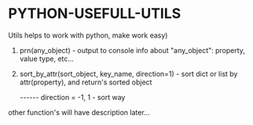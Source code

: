PYTHON-USEFULL-UTILS
====================
Utils helps to work with python, make work easy)

1. prn(any_object) - output to console info about "any_object": property, value type, etc...

2. sort_by_attr(sort_object, key_name, direction=1) - sort dict or list by attr(property), and return's sorted object
    
    ------ direction = -1, 1 - sort way
    
other function's will have description later...
